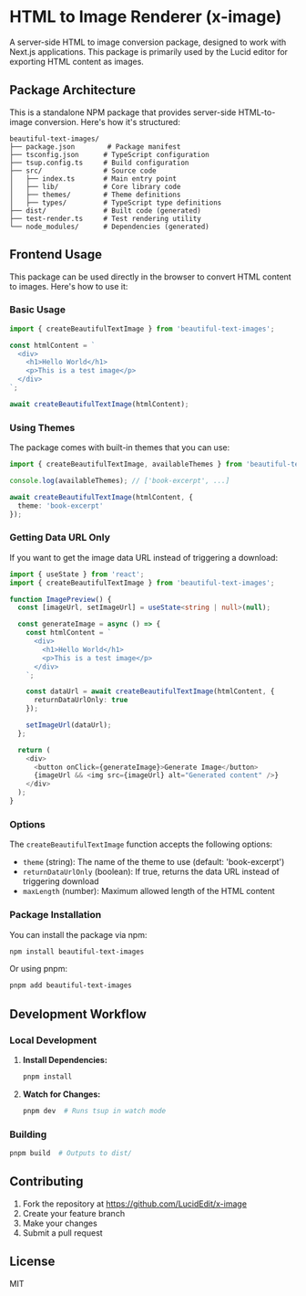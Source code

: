 # HTML to Image Renderer (x-image)

A server-side HTML to image conversion package, designed to work with Next.js applications. This package is primarily used by the Lucid editor for exporting HTML content as images.

## Package Architecture

This is a standalone NPM package that provides server-side HTML-to-image conversion. Here's how it's structured:
```
beautiful-text-images/
├── package.json        # Package manifest
├── tsconfig.json      # TypeScript configuration
├── tsup.config.ts     # Build configuration
├── src/               # Source code
│   ├── index.ts       # Main entry point
│   ├── lib/           # Core library code
│   ├── themes/        # Theme definitions
│   ├── types/         # TypeScript type definitions
├── dist/              # Built code (generated)
├── test-render.ts     # Test rendering utility
└── node_modules/      # Dependencies (generated)
```

## Frontend Usage

This package can be used directly in the browser to convert HTML content to images. Here's how to use it:

### Basic Usage

```typescript
import { createBeautifulTextImage } from 'beautiful-text-images';

const htmlContent = `
  <div>
    <h1>Hello World</h1>
    <p>This is a test image</p>
  </div>
`;

await createBeautifulTextImage(htmlContent);
```

### Using Themes

The package comes with built-in themes that you can use:

```typescript
import { createBeautifulTextImage, availableThemes } from 'beautiful-text-images';

console.log(availableThemes); // ['book-excerpt', ...]

await createBeautifulTextImage(htmlContent, {
  theme: 'book-excerpt'
});
```

### Getting Data URL Only

If you want to get the image data URL instead of triggering a download:

```typescript
import { useState } from 'react';
import { createBeautifulTextImage } from 'beautiful-text-images';

function ImagePreview() {
  const [imageUrl, setImageUrl] = useState<string | null>(null);

  const generateImage = async () => {
    const htmlContent = `
      <div>
        <h1>Hello World</h1>
        <p>This is a test image</p>
      </div>
    `;

    const dataUrl = await createBeautifulTextImage(htmlContent, {
      returnDataUrlOnly: true
    });

    setImageUrl(dataUrl);
  };

  return (
    <div>
      <button onClick={generateImage}>Generate Image</button>
      {imageUrl && <img src={imageUrl} alt="Generated content" />}
    </div>
  );
}
```

### Options

The `createBeautifulTextImage` function accepts the following options:

- `theme` (string): The name of the theme to use (default: 'book-excerpt')
- `returnDataUrlOnly` (boolean): If true, returns the data URL instead of triggering download
- `maxLength` (number): Maximum allowed length of the HTML content

### Package Installation

You can install the package via npm:

```bash
npm install beautiful-text-images
```

Or using pnpm:

```bash
pnpm add beautiful-text-images
```

## Development Workflow

### Local Development

1. **Install Dependencies:**
   ```bash
   pnpm install
   ```

2. **Watch for Changes:**
   ```bash
   pnpm dev  # Runs tsup in watch mode
   ```

### Building

```bash
pnpm build  # Outputs to dist/
```

## Contributing

1. Fork the repository at https://github.com/LucidEdit/x-image
2. Create your feature branch
3. Make your changes
4. Submit a pull request

## License

MIT 
